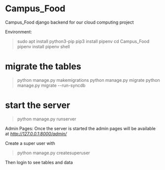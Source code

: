 # Campus_Food
Campus_Food django backend for our cloud computing project


Environment:
> sudo apt install python3-pip
> pip3 install pipenv
> cd Campus_Food
> pipenv install
> pipenv shell

# migrate the tables
> python manage.py makemigrations
> python manage.py migrate
> python manage.py migrate --run-syncdb

# start the server
> python manage.py runserver

Admin Pages:
Once the server is started the admin pages will be available at *http://127.0.0.1:8000/admin/*

Create a super user with
> python manage.py createsuperuser

Then login to see tables and data
